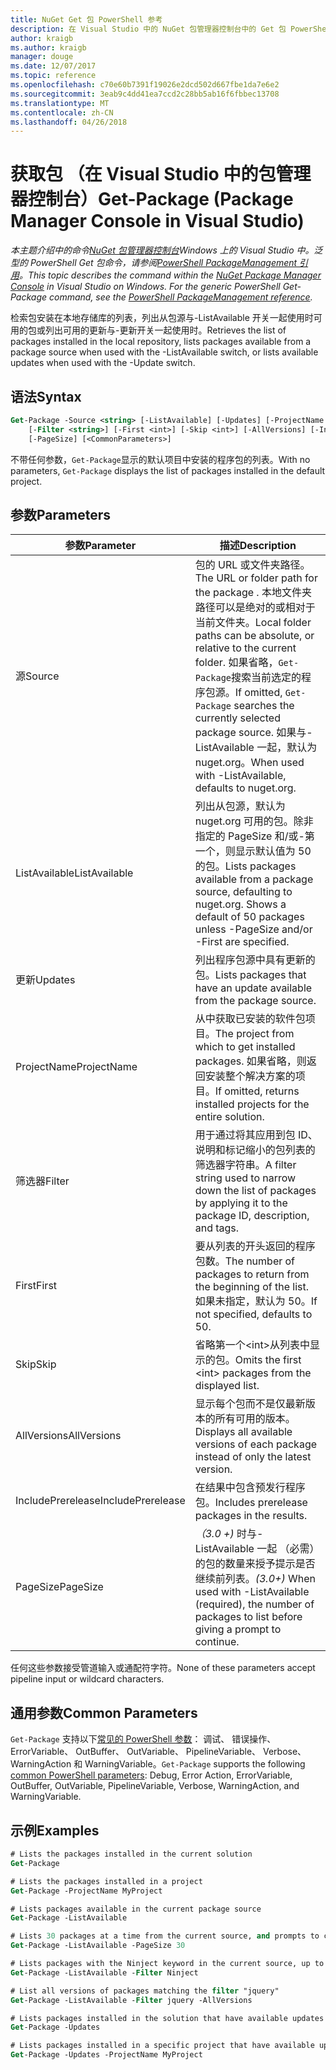 ```yaml
---
title: NuGet Get 包 PowerShell 参考
description: 在 Visual Studio 中的 NuGet 包管理器控制台中的 Get 包 PowerShell 命令参考。
author: kraigb
ms.author: kraigb
manager: douge
ms.date: 12/07/2017
ms.topic: reference
ms.openlocfilehash: c70e60b7391f19026e2dcd502d667fbe1da7e6e2
ms.sourcegitcommit: 3eab9c4dd41ea7ccd2c28bb5ab16f6fbbec13708
ms.translationtype: MT
ms.contentlocale: zh-CN
ms.lasthandoff: 04/26/2018
---
```

# <a name="get-package-package-manager-console-in-visual-studio"></a><span data-ttu-id="d4b05-103">获取包 （在 Visual Studio 中的包管理器控制台）</span><span class="sxs-lookup"><span data-stu-id="d4b05-103">Get-Package (Package Manager Console in Visual Studio)</span></span>

<span data-ttu-id="d4b05-104">*本主题介绍中的命令[NuGet 包管理器控制台](package-manager-console.md)Windows 上的 Visual Studio 中。泛型的 PowerShell Get 包命令，请参阅[PowerShell PackageManagement 引用](/powershell/module/packagemanagement/?view=powershell-6)。*</span><span class="sxs-lookup"><span data-stu-id="d4b05-104">*This topic describes the command within the [NuGet Package Manager Console](package-manager-console.md) in Visual Studio on Windows. For the generic PowerShell Get-Package command, see the [PowerShell PackageManagement reference](/powershell/module/packagemanagement/?view=powershell-6).*</span></span>

<span data-ttu-id="d4b05-105">检索包安装在本地存储库的列表，列出从包源与-ListAvailable 开关一起使用时可用的包或列出可用的更新与-更新开关一起使用时。</span><span class="sxs-lookup"><span data-stu-id="d4b05-105">Retrieves the list of packages installed in the local repository, lists packages available from a package source when used with the -ListAvailable switch, or lists available updates when used with the -Update switch.</span></span>

## <a name="syntax"></a><span data-ttu-id="d4b05-106">语法</span><span class="sxs-lookup"><span data-stu-id="d4b05-106">Syntax</span></span>

```ps
Get-Package -Source <string> [-ListAvailable] [-Updates] [-ProjectName <string>]
    [-Filter <string>] [-First <int>] [-Skip <int>] [-AllVersions] [-IncludePrerelease]
    [-PageSize] [<CommonParameters>]
```

<span data-ttu-id="d4b05-107">不带任何参数，`Get-Package`显示的默认项目中安装的程序包的列表。</span><span class="sxs-lookup"><span data-stu-id="d4b05-107">With no parameters, `Get-Package` displays the list of packages installed in the default project.</span></span>

## <a name="parameters"></a><span data-ttu-id="d4b05-108">参数</span><span class="sxs-lookup"><span data-stu-id="d4b05-108">Parameters</span></span>

| <span data-ttu-id="d4b05-109">参数</span><span class="sxs-lookup"><span data-stu-id="d4b05-109">Parameter</span></span> | <span data-ttu-id="d4b05-110">描述</span><span class="sxs-lookup"><span data-stu-id="d4b05-110">Description</span></span> |
| --- | --- |
| <span data-ttu-id="d4b05-111">源</span><span class="sxs-lookup"><span data-stu-id="d4b05-111">Source</span></span> | <span data-ttu-id="d4b05-112">包的 URL 或文件夹路径。</span><span class="sxs-lookup"><span data-stu-id="d4b05-112">The URL or folder path for the package .</span></span> <span data-ttu-id="d4b05-113">本地文件夹路径可以是绝对的或相对于当前文件夹。</span><span class="sxs-lookup"><span data-stu-id="d4b05-113">Local folder paths can be absolute, or relative to the current folder.</span></span> <span data-ttu-id="d4b05-114">如果省略，`Get-Package`搜索当前选定的程序包源。</span><span class="sxs-lookup"><span data-stu-id="d4b05-114">If omitted, `Get-Package` searches the currently selected package source.</span></span> <span data-ttu-id="d4b05-115">如果与-ListAvailable 一起，默认为 nuget.org。</span><span class="sxs-lookup"><span data-stu-id="d4b05-115">When used with -ListAvailable, defaults to nuget.org.</span></span> |
| <span data-ttu-id="d4b05-116">ListAvailable</span><span class="sxs-lookup"><span data-stu-id="d4b05-116">ListAvailable</span></span> | <span data-ttu-id="d4b05-117">列出从包源，默认为 nuget.org 可用的包。除非指定的 PageSize 和/或-第一个，则显示默认值为 50 的包。</span><span class="sxs-lookup"><span data-stu-id="d4b05-117">Lists packages available from a package source, defaulting to nuget.org. Shows a default of 50 packages unless -PageSize and/or -First are specified.</span></span> |
| <span data-ttu-id="d4b05-118">更新</span><span class="sxs-lookup"><span data-stu-id="d4b05-118">Updates</span></span> | <span data-ttu-id="d4b05-119">列出程序包源中具有更新的包。</span><span class="sxs-lookup"><span data-stu-id="d4b05-119">Lists packages that have an update available from the package source.</span></span> |
| <span data-ttu-id="d4b05-120">ProjectName</span><span class="sxs-lookup"><span data-stu-id="d4b05-120">ProjectName</span></span> | <span data-ttu-id="d4b05-121">从中获取已安装的软件包项目。</span><span class="sxs-lookup"><span data-stu-id="d4b05-121">The project from which to get installed packages.</span></span> <span data-ttu-id="d4b05-122">如果省略，则返回安装整个解决方案的项目。</span><span class="sxs-lookup"><span data-stu-id="d4b05-122">If omitted, returns installed projects for the entire solution.</span></span> |
| <span data-ttu-id="d4b05-123">筛选器</span><span class="sxs-lookup"><span data-stu-id="d4b05-123">Filter</span></span> | <span data-ttu-id="d4b05-124">用于通过将其应用到包 ID、 说明和标记缩小的包列表的筛选器字符串。</span><span class="sxs-lookup"><span data-stu-id="d4b05-124">A filter string used to narrow down the list of packages by applying it to the package ID, description, and tags.</span></span> |
| <span data-ttu-id="d4b05-125">First</span><span class="sxs-lookup"><span data-stu-id="d4b05-125">First</span></span> | <span data-ttu-id="d4b05-126">要从列表的开头返回的程序包数。</span><span class="sxs-lookup"><span data-stu-id="d4b05-126">The number of packages to return from the beginning of the list.</span></span> <span data-ttu-id="d4b05-127">如果未指定，默认为 50。</span><span class="sxs-lookup"><span data-stu-id="d4b05-127">If not specified, defaults to 50.</span></span> |
| <span data-ttu-id="d4b05-128">Skip</span><span class="sxs-lookup"><span data-stu-id="d4b05-128">Skip</span></span> | <span data-ttu-id="d4b05-129">省略第一个&lt;int&gt;从列表中显示的包。</span><span class="sxs-lookup"><span data-stu-id="d4b05-129">Omits the first &lt;int&gt; packages from the displayed list.</span></span>  |
| <span data-ttu-id="d4b05-130">AllVersions</span><span class="sxs-lookup"><span data-stu-id="d4b05-130">AllVersions</span></span> | <span data-ttu-id="d4b05-131">显示每个包而不是仅最新版本的所有可用的版本。</span><span class="sxs-lookup"><span data-stu-id="d4b05-131">Displays all available versions of each package instead of only the latest version.</span></span> |
| <span data-ttu-id="d4b05-132">IncludePrerelease</span><span class="sxs-lookup"><span data-stu-id="d4b05-132">IncludePrerelease</span></span> | <span data-ttu-id="d4b05-133">在结果中包含预发行程序包。</span><span class="sxs-lookup"><span data-stu-id="d4b05-133">Includes prerelease packages in the results.</span></span> |
| <span data-ttu-id="d4b05-134">PageSize</span><span class="sxs-lookup"><span data-stu-id="d4b05-134">PageSize</span></span> | <span data-ttu-id="d4b05-135">*（3.0 +)* 时与-ListAvailable 一起 （必需） 的包的数量来授予提示是否继续前列表。</span><span class="sxs-lookup"><span data-stu-id="d4b05-135">*(3.0+)* When used with -ListAvailable (required), the number of packages to list before giving a prompt to continue.</span></span> |

<span data-ttu-id="d4b05-136">任何这些参数接受管道输入或通配符字符。</span><span class="sxs-lookup"><span data-stu-id="d4b05-136">None of these parameters accept pipeline input or wildcard characters.</span></span>

## <a name="common-parameters"></a><span data-ttu-id="d4b05-137">通用参数</span><span class="sxs-lookup"><span data-stu-id="d4b05-137">Common Parameters</span></span>

<span data-ttu-id="d4b05-138">`Get-Package` 支持以下[常见的 PowerShell 参数](http://go.microsoft.com/fwlink/?LinkID=113216)： 调试、 错误操作、 ErrorVariable、 OutBuffer、 OutVariable、 PipelineVariable、 Verbose、 WarningAction 和 WarningVariable。</span><span class="sxs-lookup"><span data-stu-id="d4b05-138">`Get-Package` supports the following [common PowerShell parameters](http://go.microsoft.com/fwlink/?LinkID=113216): Debug, Error Action, ErrorVariable, OutBuffer, OutVariable, PipelineVariable, Verbose, WarningAction, and WarningVariable.</span></span>

## <a name="examples"></a><span data-ttu-id="d4b05-139">示例</span><span class="sxs-lookup"><span data-stu-id="d4b05-139">Examples</span></span>

```ps
# Lists the packages installed in the current solution
Get-Package

# Lists the packages installed in a project
Get-Package -ProjectName MyProject

# Lists packages available in the current package source
Get-Package -ListAvailable

# Lists 30 packages at a time from the current source, and prompts to continue if more are available
Get-Package -ListAvailable -PageSize 30

# Lists packages with the Ninject keyword in the current source, up to 50
Get-Package -ListAvailable -Filter Ninject

# List all versions of packages matching the filter "jquery"
Get-Package -ListAvailable -Filter jquery -AllVersions

# Lists packages installed in the solution that have available updates
Get-Package -Updates

# Lists packages installed in a specific project that have available updates
Get-Package -Updates -ProjectName MyProject
```
